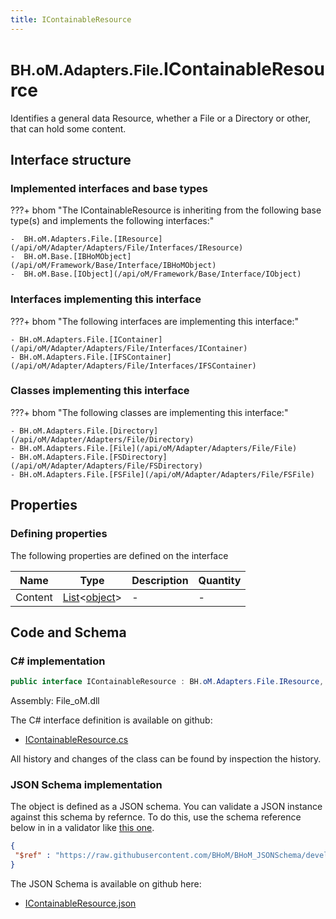```yaml
---
title: IContainableResource
---
```


# <small>BH.oM.Adapters.File.</small>**IContainableResource**

Identifies a general data Resource, whether a File or a Directory or other, that can hold some content.

## Interface structure

### Implemented interfaces and base types

???+ bhom "The IContainableResource is inheriting from the following base type(s) and implements the following interfaces:"

    -  BH.oM.Adapters.File.[IResource](/api/oM/Adapter/Adapters/File/Interfaces/IResource)
    -  BH.oM.Base.[IBHoMObject](/api/oM/Framework/Base/Interface/IBHoMObject)
    -  BH.oM.Base.[IObject](/api/oM/Framework/Base/Interface/IObject)


### Interfaces implementing this interface

???+ bhom "The following interfaces are implementing this interface:"

    - BH.oM.Adapters.File.[IContainer](/api/oM/Adapter/Adapters/File/Interfaces/IContainer)
    - BH.oM.Adapters.File.[IFSContainer](/api/oM/Adapter/Adapters/File/Interfaces/IFSContainer)


### Classes implementing this interface

???+ bhom "The following classes are implementing this interface:"

    - BH.oM.Adapters.File.[Directory](/api/oM/Adapter/Adapters/File/Directory)
    - BH.oM.Adapters.File.[File](/api/oM/Adapter/Adapters/File/File)
    - BH.oM.Adapters.File.[FSDirectory](/api/oM/Adapter/Adapters/File/FSDirectory)
    - BH.oM.Adapters.File.[FSFile](/api/oM/Adapter/Adapters/File/FSFile)


## Properties



### Defining properties

The following properties are defined on the interface

| Name             | Type             | Description      | Quantity         |
|------------------|------------------|------------------|------------------|
| Content | [List](https://learn.microsoft.com/en-us/dotnet/api/System.Collections.Generic.List-1?view=netstandard-2.0)&lt;[object](https://learn.microsoft.com/en-us/dotnet/api/System.Object?view=netstandard-2.0)&gt; | - | - |


## Code and Schema

### C# implementation

``` C# title="C#"
public interface IContainableResource : BH.oM.Adapters.File.IResource, BH.oM.Base.IBHoMObject, BH.oM.Base.IObject
```

Assembly: File_oM.dll

The C# interface definition is available on github:

- [IContainableResource.cs](https://github.com/BHoM/File_Toolkit/blob/develop/File_oM/Interfaces\IContainableResource.cs)

All history and changes of the class can be found by inspection the history.
### JSON Schema implementation

The object is defined as a JSON schema. You can validate a JSON instance against this schema by refernce. To do this, use the schema reference below in in a validator like [this one](https://www.jsonschemavalidator.net/).

``` json title="JSON Schema"
{
 "$ref" : "https://raw.githubusercontent.com/BHoM/BHoM_JSONSchema/develop/File_oM/IContainableResource.json"
}
```

The JSON Schema is available on github here:

- [IContainableResource.json](https://github.com/BHoM/BHoM_JSONSchema/blob/develop/File_oM/IContainableResource.json)
